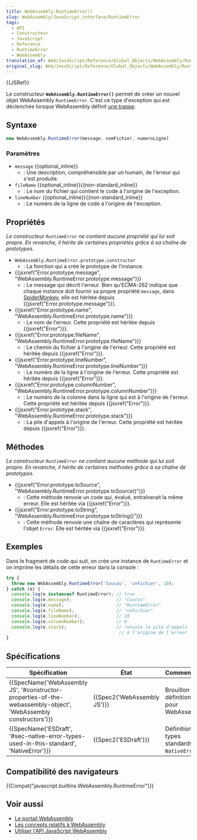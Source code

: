 ```yaml
---
title: WebAssembly.RuntimeError()
slug: WebAssembly/JavaScript_interface/RuntimeError
tags:
  - API
  - Constructeur
  - JavaScript
  - Reference
  - RuntimeError
  - WebAssembly
translation_of: Web/JavaScript/Reference/Global_Objects/WebAssembly/RuntimeError
original_slug: Web/JavaScript/Reference/Global_Objects/WebAssembly/RuntimeError
---
```

{{JSRef}}

Le constructeur **`WebAssembly.RuntimeError()`** permet de créer un nouvel objet WebAssembly `RuntimeError`. C'est ce type d'exception qui est déclenchée lorsque WebAssembly définit [une trappe](http://webassembly.org/docs/semantics/#traps).

## Syntaxe

```js
new WebAssembly.RuntimeError(message, nomFichier, numeroLigne)
```

### Paramètres

- `message` {{optional_inline}}
  - : Une description, compréhensible par un humain, de l'erreur qui s'est produite.
- `fileName` {{optional_inline}}{{non-standard_inline}}
  - : Le nom du fichier qui contient le code à l'origine de l'exception.
- `lineNumber` {{optional_inline}}{{non-standard_inline}}
  - : Le numéro de la ligne de code à l'origine de l'exception.

## Propriétés

_Le constructeur `RuntimeError` ne contient aucune propriété qui lui soit propre. En revanche, il hérite de certaines propriétés grâce à sa chaîne de prototypes._

- `WebAssembly.RuntimeError.prototype.constructor`
  - : La fonction qui a créé le prototype de l'instance.
- {{jsxref("Error.prototype.message", "WebAssembly.RuntimeError.prototype.message")}}
  - : Le message qui décrit l'erreur. Bien qu'ECMA-262 indique que chaque instance doit fournir sa propre propriété `message`, dans [SpiderMonkey](/fr/docs/Mozilla/Projects/SpiderMonkey), elle est héritée depuis {{jsxref("Error.prototype.message")}}.
- {{jsxref("Error.prototype.name", "WebAssembly.RuntimeError.prototype.name")}}
  - : Le nom de l'erreur. Cette propriété est héritée depuis {{jsxref("Error")}}.
- {{jsxref("Error.prototype.fileName", "WebAssembly.RuntimeError.prototype.fileName")}}
  - : Le chemin du fichier à l'origine de l'erreur. Cette propriété est héritée depuis {{jsxref("Error")}}.
- {{jsxref("Error.prototype.lineNumber", "WebAssembly.RuntimeError.prototype.lineNumber")}}
  - : Le numéro de la ligne à l'origine de l'erreur. Cette propriété est héritée depuis {{jsxref("Error")}}.
- {{jsxref("Error.prototype.columnNumber", "WebAssembly.RuntimeError.prototype.columnNumber")}}
  - : Le numéro de la colonne dans la ligne qui est à l'origine de l'erreur. Cette propriété est héritée depuis {{jsxref("Error")}}.
- {{jsxref("Error.prototype.stack", "WebAssembly.RuntimeError.prototype.stack")}}
  - : La pile d'appels à l'origine de l'erreur. Cette propriété est héritée depuis {{jsxref("Error")}}.

## Méthodes

_Le constructeur `RuntimeError` ne contient aucune méthode qui lui soit propre. En revanche, il hérite de certaines méthodes grâce à sa chaîne de prototypes._

- {{jsxref("Error.prototype.toSource", "WebAssembly.RuntimeError.prototype.toSource()")}}
  - : Cette méthode renvoie un code qui, évalué, entraînerait la même erreur. Elle est héritée via {{jsxref("Error")}}.
- {{jsxref("Error.prototype.toString", "WebAssembly.RuntimeError.prototype.toString()")}}
  - : Cette méthode renvoie une chaîne de caractères qui représente l'objet `Error`. Elle est héritée via {{jsxref("Error")}}.

## Exemples

Dans le fragment de code qui suit, on crée une instance de `RuntimeError` et on imprime les détails de cette erreur dans la console :

```js
try {
  throw new WebAssembly.RuntimeError('Coucou', 'unFichier', 10);
} catch (e) {
  console.log(e instanceof RuntimeError); // true
  console.log(e.message);                 // "Coucou"
  console.log(e.name);                    // "RuntimeError"
  console.log(e.fileName);                // "unFichier"
  console.log(e.lineNumber);              // 10
  console.log(e.columnNumber);            // 0
  console.log(e.stack);                   // renvoie la pile d'appels
                                           // à l'origine de l'erreur
}
```

## Spécifications

| Spécification                                                                                                                                        | État                                 | Commentaires                                      |
| ---------------------------------------------------------------------------------------------------------------------------------------------------- | ------------------------------------ | ------------------------------------------------- |
| {{SpecName('WebAssembly JS', '#constructor-properties-of-the-webassembly-object', 'WebAssembly constructors')}} | {{Spec2('WebAssembly JS')}} | Brouillon de définition initial pour WebAssembly. |
| {{SpecName('ESDraft', '#sec-native-error-types-used-in-this-standard', 'NativeError')}}                                 | {{Spec2('ESDraft')}}         | Définition des types standards `NativeError`.     |

## Compatibilité des navigateurs

{{Compat("javascript.builtins.WebAssembly.RuntimeError")}}

## Voir aussi

- [Le portail WebAssembly](/fr/docs/WebAssembly)
- [Les concepts relatifs à WebAssembly](/fr/docs/WebAssembly/Concepts)
- [Utiliser l'API JavaScript WebAssembly](/fr/docs/WebAssembly/Using_the_JavaScript_API)

